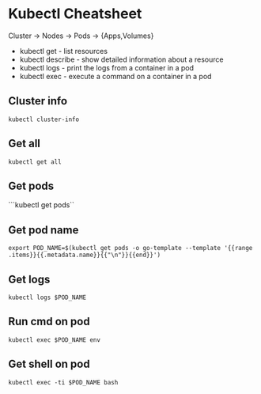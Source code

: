# Kubectl Cheatsheet

Cluster -> Nodes -> Pods -> {Apps,Volumes}

* kubectl get - list resources
* kubectl describe - show detailed information about a resource
* kubectl logs - print the logs from a container in a pod
* kubectl exec - execute a command on a container in a pod

## Cluster info
```kubectl cluster-info```

## Get all
```kubectl get all```

## Get pods
```kubectl get pods``

## Get pod name
```export POD_NAME=$(kubectl get pods -o go-template --template '{{range .items}}{{.metadata.name}}{{"\n"}}{{end}}')```

## Get logs
```kubectl logs $POD_NAME```

## Run cmd on pod
```kubectl exec $POD_NAME env```

## Get shell on pod
```kubectl exec -ti $POD_NAME bash```
